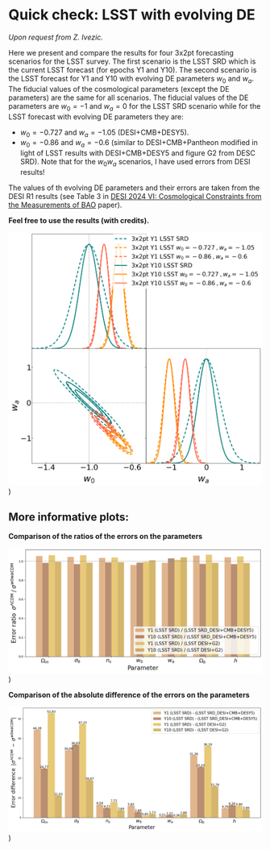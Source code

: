 # Quick check: LSST with evolving DE
*Upon request from Z. Ivezic.*

Here we present and compare the results for four 3x2pt forecasting scenarios for the LSST survey.
The first scenario is the LSST SRD which is the current LSST forecast (for epochs Y1 and Y10).
The second scenario is the LSST forecast for Y1 and Y10 with evolving DE parameters $w_0$ and $w_a$.
The fiducial values of the cosmological parameters (except the DE parameters) are the same for all scenarios.
The fiducial values of the DE parameters are $w_0 = -1$ and $w_a = 0$ for the LSST SRD scenario
 while for the LSST forecast with evolving DE parameters they are:
  - $w_0 = -0.727$ and $w_a = -1.05$ (DESI+CMB+DESY5).
  - $w_0 = -0.86$ and $w_a = -0.6$ (similar to DESI+CMB+Pantheon modified in light of LSST results with DESI+CMB+DESY5 and figure G2 from DESC SRD).
Note that for the $w_0 w_a$ scenarios, I have used errors from DESI results!

The values of th evolving DE parameters and their errors are taken from the DESI R1 results
 (see Table 3 in [DESI 2024 VI: Cosmological Constraints from the Measurements of BAO](https://arxiv.org/pdf/2404.03002) paper).



 **Feel free to use the results (with credits).**
 

 ![w0wa plot](https://github.com/nikosarcevic/LSST-DESI-DE/blob/main/plots_output/3x2pt_lsst_desi_comparison_y1y10_w0wa.png))

 ## More informative plots:
 **Comparison of the ratios of the errors on the parameters**
 
 ![sigmas ratios](https://github.com/nikosarcevic/LSST-DESI-DE/blob/main/plots_output/sigmas_ratios.png))

  **Comparison of the absolute difference of the errors on the parameters**
  
 ![sigmas diffs](https://github.com/nikosarcevic/LSST-DESI-DE/blob/main/plots_output/sigmas_diffs.png))
